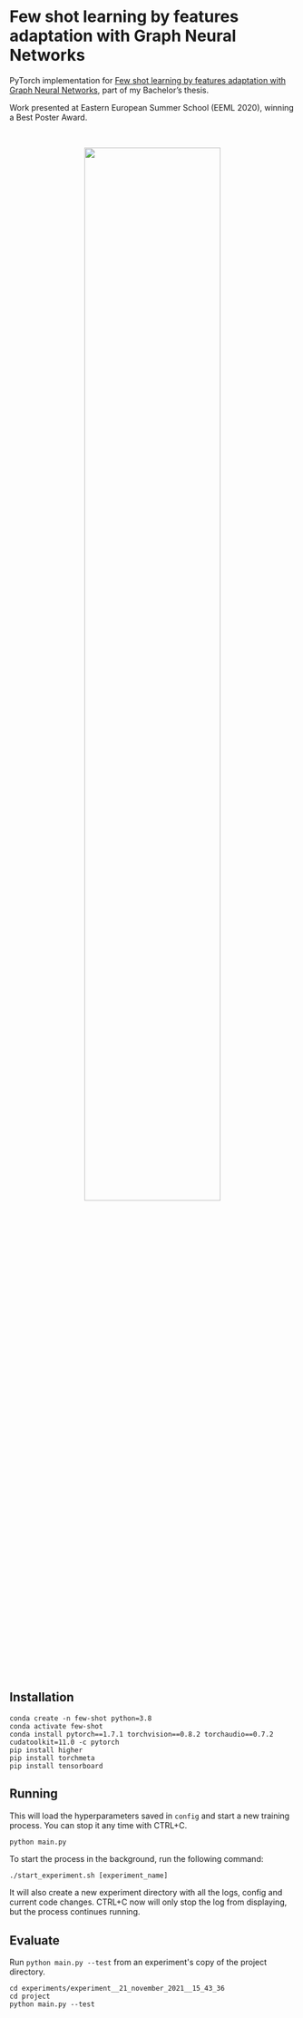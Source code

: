 # Few shot learning by features adaptation with Graph Neural Networks

PyTorch implementation for [Few shot learning by features adaptation with Graph Neural Networks](https://andreinicolicioiu.github.io/report/few_shot_graphs/few_shot_graphs_eeml.pdf), part of my Bachelor’s thesis.

Work presented at Eastern European Summer School (EEML 2020), winning a Best Poster Award.

<br/>

<p align="center"><img src="https://armandnicolicioiu.github.io/research/few-shot-gnn/featured.png"/width = 69%></p>


## Installation
```shell
conda create -n few-shot python=3.8
conda activate few-shot
conda install pytorch==1.7.1 torchvision==0.8.2 torchaudio==0.7.2 cudatoolkit=11.0 -c pytorch
pip install higher
pip install torchmeta
pip install tensorboard
```

## Running
This will load the hyperparameters saved in `config` and start a new training process. You can stop it any time with CTRL+C.

```Bash
python main.py
```

<!-- <br/> -->

To start the process in the background, run the following command:

```shell
./start_experiment.sh [experiment_name]
```
 It will also create a new experiment directory with all the logs, config and current code changes. CTRL+C now will only stop the log from displaying, but the process continues running.

## Evaluate
Run `python main.py --test` from an experiment's copy of the project directory.
```
cd experiments/experiment__21_november_2021__15_43_36
cd project
python main.py --test
```